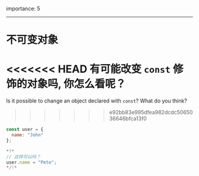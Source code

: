 importance: 5

---

# 不可变对象

<<<<<<< HEAD
有可能改变 `const` 修饰的对象吗, 你怎么看呢？
=======
Is it possible to change an object declared with `const`? What do you think?
>>>>>>> e92bb83e995dfea982dcdc5065036646bfca13f0

```js
const user = {
  name: "John"
};

*!*
// 这样可以吗？
user.name = "Pete";
*/!*
```
